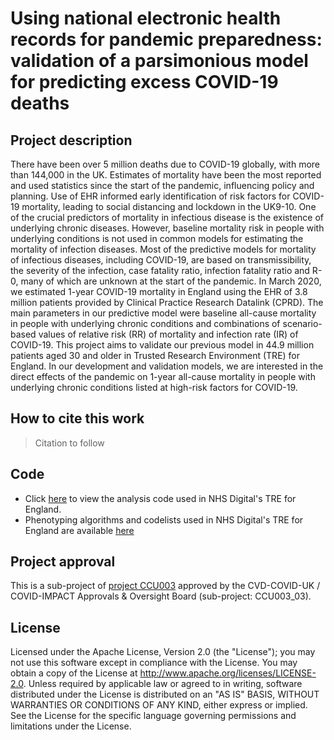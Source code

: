 # Using national electronic health records for pandemic preparedness: validation of a parsimonious model for predicting excess COVID-19 deaths

## Project description

There have been over 5 million deaths due to COVID-19 globally, with more than 144,000 in the UK. Estimates of mortality have been the most reported and used statistics since the start of the pandemic, influencing policy and planning. Use of EHR informed early identification of risk factors for COVID-19 mortality, leading to social distancing and lockdown in the UK9-10. One of the crucial predictors of mortality in infectious disease is the existence of underlying chronic diseases. However, baseline mortality risk in people with underlying conditions is not used in common models for estimating the mortality of infection diseases. Most of the predictive models for mortality of infectious diseases, including COVID-19, are based on transmissibility, the severity of the infection, case fatality ratio, infection fatality ratio and R-0, many of which are unknown at the start of the pandemic. 
In March 2020, we estimated 1-year COVID-19 mortality in England using the EHR of 3.8 million patients provided by Clinical Practice Research Datalink (CPRD). The main parameters in our predictive model were baseline all-cause mortality in people with underlying chronic conditions and combinations of scenario-based values of relative risk (RR) of mortality and infection rate (IR) of COVID-19. 
This project aims to validate our previous model in 44.9 million patients aged 30 and older in Trusted Research Environment (TRE) for England. In our development and validation models, we are interested in the direct effects of the pandemic on 1-year all-cause mortality in people with underlying chronic conditions listed at high-risk factors for COVID-19.

## How to cite this work
> Citation to follow

## Code

* Click [here](https://github.com/BHFDSC/CCU003_03/tree/main/code) to view the analysis code used in NHS Digital's TRE for England.
* Phenotyping algorithms and codelists used in NHS Digital's TRE for England are available [here](https://github.com/BHFDSC/CCU003_03/tree/main/phenotypes)

## Project approval

This is a sub-project of [project CCU003](https://github.com/BHFDSC/CCU003) approved by the CVD-COVID-UK / COVID-IMPACT Approvals & Oversight Board (sub-project: CCU003_03).

## License

Licensed under the Apache License, Version 2.0 (the "License"); you may not use this software except in compliance with the License. You may obtain a copy of the License at http://www.apache.org/licenses/LICENSE-2.0. Unless required by applicable law or agreed to in writing, software distributed under the License is distributed on an "AS IS" BASIS, WITHOUT WARRANTIES OR CONDITIONS OF ANY KIND, either express or implied. See the License for the specific language governing permissions and limitations under the License.
